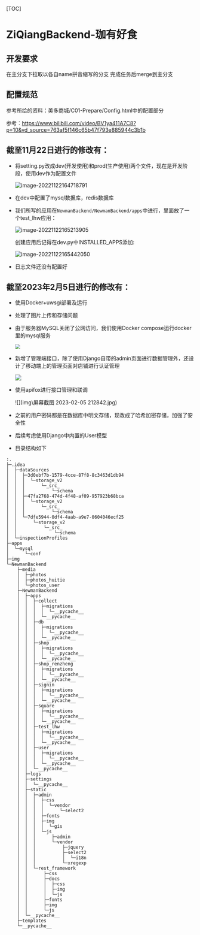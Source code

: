 [TOC]

# ZiQiangBackend-珈有好食

## 开发要求

在主分支下拉取以各自name拼音缩写的分支
完成任务后merge到主分支

## 配置规范

参考所给的资料：美多商城/C01-Prepare/Config.html中的配置部分

参考：https://www.bilibili.com/video/BV1ya411A7C8?p=10&vd_source=763af5f146c65b47f793e885944c3b1b

## 截至11月22日进行的修改有：

- 将setting.py改成dev(开发使用)和prod(生产使用)两个文件，现在是开发阶段，使用dev作为配置文件

  ![image-20221122164718791](img/image-20221122164718791.png)

- 在dev中配置了mysql数据库，redis数据库

- 我们所写的应用在`NewmanBackend/NewmanBackend/apps`中进行，里面放了一个test_lhw应用：

  ![image-20221122165213905](img/image-20221122165213905.png)

  创建应用后记得在dev.py中INSTALLED_APPS添加:

  ![image-20221122165442050](img/image-20221122165442050.png)

- 日志文件还没有配置好

## 截至2023年2月5日进行的修改有：

- 使用Docker+uwsgi部署及运行

- 处理了图片上传和存储问题

- 由于服务器MySQL关闭了公网访问，我们使用Docker compose运行docker里的mysql服务

  <img src="img\屏幕截图 2023-02-05 212625.jpg" style="zoom:80%;" />

- 新增了管理端接口，除了使用Django自带的admin页面进行数据管理外，还设计了移动端上的管理页面对店铺进行认证管理

  ![](img\管理端.jpg)

- 使用apifox进行接口管理和联调

  ![](img\屏幕截图 2023-02-05 212842.jpg)

- 之前的用户密码都是在数据库中明文存储，现改成了哈希加密存储，加强了安全性

- 后续考虑使用Django中内置的User模型

- 目录结构如下
```shell
:.
├─.idea
│  ├─dataSources
│  │  ├─3d0ebf7b-1579-4cce-87f8-8c3463d1db94
│  │  │  └─storage_v2
│  │  │      └─_src_
│  │  │          └─schema
│  │  ├─47fa2768-474d-4f48-af09-957923b68bca
│  │  │  └─storage_v2
│  │  │      └─_src_
│  │  │          └─schema
│  │  └─7dfe5944-0df4-4aab-a9e7-0604046ecf25
│  │      └─storage_v2
│  │          └─_src_
│  │              └─schema
│  └─inspectionProfiles
├─apps
│  └─mysql
│      └─conf
├─img
└─NewmanBackend
    ├─media
    │  ├─photos
    │  ├─photos_huitie
    │  └─photos_user
    ├─NewmanBackend
    │  ├─apps
    │  │  ├─collect
    │  │  │  ├─migrations
    │  │  │  │  └─__pycache__
    │  │  │  └─__pycache__
    │  │  ├─db
    │  │  │  ├─migrations
    │  │  │  │  └─__pycache__
    │  │  │  └─__pycache__
    │  │  ├─shop
    │  │  │  ├─migrations
    │  │  │  │  └─__pycache__
    │  │  │  └─__pycache__
    │  │  ├─shop_renzheng
    │  │  │  ├─migrations
    │  │  │  │  └─__pycache__
    │  │  │  └─__pycache__
    │  │  ├─signin
    │  │  │  ├─migrations
    │  │  │  │  └─__pycache__
    │  │  │  └─__pycache__
    │  │  ├─square
    │  │  │  ├─migrations
    │  │  │  │  └─__pycache__
    │  │  │  └─__pycache__
    │  │  ├─test_lhw
    │  │  │  ├─migrations
    │  │  │  │  └─__pycache__
    │  │  │  └─__pycache__
    │  │  ├─user
    │  │  │  ├─migrations
    │  │  │  │  └─__pycache__
    │  │  │  └─__pycache__
    │  │  └─__pycache__
    │  ├─logs
    │  ├─settings
    │  │  └─__pycache__
    │  ├─static
    │  │  ├─admin
    │  │  │  ├─css
    │  │  │  │  └─vendor
    │  │  │  │      └─select2
    │  │  │  ├─fonts
    │  │  │  ├─img
    │  │  │  │  └─gis
    │  │  │  └─js
    │  │  │      ├─admin
    │  │  │      └─vendor
    │  │  │          ├─jquery
    │  │  │          ├─select2
    │  │  │          │  └─i18n
    │  │  │          └─xregexp
    │  │  └─rest_framework
    │  │      ├─css
    │  │      ├─docs
    │  │      │  ├─css
    │  │      │  ├─img
    │  │      │  └─js
    │  │      ├─fonts
    │  │      ├─img
    │  │      └─js
    │  └─__pycache__
    ├─templates
    └─__pycache__
```

